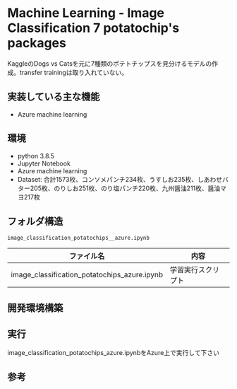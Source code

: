 # Machine Learning - Image Classification 7 potatochip's packages

KaggleのDogs vs Catsを元に7種類のポテトチップスを見分けるモデルの作成。transfer trainingは取り入れていない。

## 実装している主な機能

* Azure machine learning 

## 環境

* python 3.8.5
* Jupyter Notebook
* Azure machine learning 
* Dataset: 合計1573枚、コンソメパンチ234枚、うすしお235枚、しあわせバター205枚、のりしお251枚、のり塩パンチ220枚、九州醤油211枚、醤油マヨ217枚

## フォルダ構造


```
image_classification_potatochips__azure.ipynb
```

|ファイル名|内容|
|---------|----|
|image_classification_potatochips_azure.ipynb|学習実行スクリプト|

## 開発環境構築

## 実行

image_classification_potatochips_azure.ipynbをAzure上で実行して下さい

## 参考